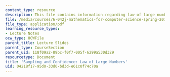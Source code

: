 ```yaml
---
content_type: resource
description: This file contains information regarding law of large numbers.
file: /media/courses/6-042j-mathematics-for-computer-science-spring-2015/04218f1795d033d0bd3de61c0f74c70a_MIT6_042JS15_LawLrgeNumbr.pdf
file_type: application/pdf
learning_resource_types:
- Lecture Notes
ocw_type: OCWFile
parent_title: Lecture Slides
parent_type: CourseSection
parent_uid: 118f09a2-89bc-f0f7-005f-6299a530d329
resourcetype: Document
title: 'Sampling and Confidence: Law of Large Numbers'
uid: 04218f17-95d0-33d0-bd3d-e61c0f74c70a
---
```

